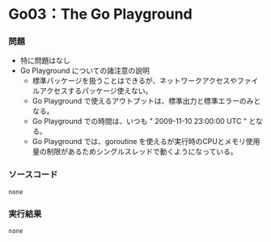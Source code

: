 Go03：The Go Playground
======================

### 問題 ###

* 特に問題はなし
* Go Playground についての諸注意の説明
  * 標準パッケージを扱うことはできるが、ネットワークアクセスやファイルアクセスするパッケージ使えない。
  * Go Playground で使えるアウトプットは、標準出力と標準エラーのみとなる。
  * Go Playground での時間は、いつも " 2009-11-10 23:00:00 UTC  " となる。
  * Go Playground では、goroutine を使えるが実行時のCPUとメモリ使用量の制限があるためシングルスレッドで動くようになっている。


### ソースコード ###

    none

### 実行結果 ###

    none

